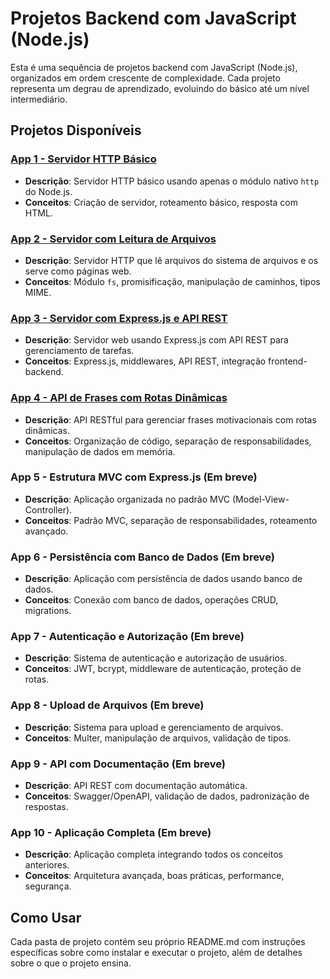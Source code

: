 # Projetos Backend com JavaScript (Node.js)

Esta é uma sequência de projetos backend com JavaScript (Node.js), organizados em ordem crescente de complexidade. Cada projeto representa um degrau de aprendizado, evoluindo do básico até um nível intermediário.

## Projetos Disponíveis

### [App 1 - Servidor HTTP Básico](./app01/)
- **Descrição**: Servidor HTTP básico usando apenas o módulo nativo `http` do Node.js.
- **Conceitos**: Criação de servidor, roteamento básico, resposta com HTML.

### [App 2 - Servidor com Leitura de Arquivos](./app02/)
- **Descrição**: Servidor HTTP que lê arquivos do sistema de arquivos e os serve como páginas web.
- **Conceitos**: Módulo `fs`, promisificação, manipulação de caminhos, tipos MIME.

### [App 3 - Servidor com Express.js e API REST](./app03/)
- **Descrição**: Servidor web usando Express.js com API REST para gerenciamento de tarefas.
- **Conceitos**: Express.js, middlewares, API REST, integração frontend-backend.

### [App 4 - API de Frases com Rotas Dinâmicas](./app04/)
- **Descrição**: API RESTful para gerenciar frases motivacionais com rotas dinâmicas.
- **Conceitos**: Organização de código, separação de responsabilidades, manipulação de dados em memória.

### App 5 - Estrutura MVC com Express.js (Em breve)
- **Descrição**: Aplicação organizada no padrão MVC (Model-View-Controller).
- **Conceitos**: Padrão MVC, separação de responsabilidades, roteamento avançado.

### App 6 - Persistência com Banco de Dados (Em breve)
- **Descrição**: Aplicação com persistência de dados usando banco de dados.
- **Conceitos**: Conexão com banco de dados, operações CRUD, migrations.

### App 7 - Autenticação e Autorização (Em breve)
- **Descrição**: Sistema de autenticação e autorização de usuários.
- **Conceitos**: JWT, bcrypt, middleware de autenticação, proteção de rotas.

### App 8 - Upload de Arquivos (Em breve)
- **Descrição**: Sistema para upload e gerenciamento de arquivos.
- **Conceitos**: Multer, manipulação de arquivos, validação de tipos.

### App 9 - API com Documentação (Em breve)
- **Descrição**: API REST com documentação automática.
- **Conceitos**: Swagger/OpenAPI, validação de dados, padronização de respostas.

### App 10 - Aplicação Completa (Em breve)
- **Descrição**: Aplicação completa integrando todos os conceitos anteriores.
- **Conceitos**: Arquitetura avançada, boas práticas, performance, segurança.

## Como Usar

Cada pasta de projeto contém seu próprio README.md com instruções específicas sobre como instalar e executar o projeto, além de detalhes sobre o que o projeto ensina.